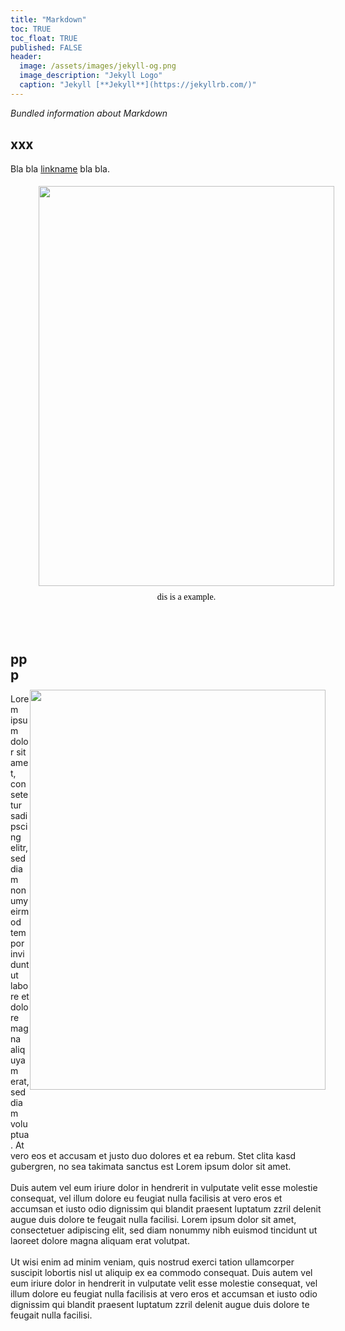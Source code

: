 ```yaml
---
title: "Markdown"
toc: TRUE
toc_float: TRUE
published: FALSE
header:
  image: /assets/images/jekyll-og.png
  image_description: "Jekyll Logo"
  caption: "Jekyll [**Jekyll**](https://jekyllrb.com/)"
---
```

*Bundled information about Markdown*
<!--more-->

<html>
<head>
<style>
#container {
    text-align: center;
}
a, figure {
    display: inline-block;
}
figcaption {
    margin: 10px 0 0 0;
    font-variant: normal;
    font-style: normal;
    font-family: Calibri;
    font-weight: lighter;
    color: black;
}
figure {
    padding: 5px;
}
img:hover {
    transform: scale(1.1);
    -ms-transform: scale(1.1);
    -webkit-transform: scale(1.1);
    -moz-transform: scale(1.1);
    -o-transform: scale(1.1);
}
img {
    transition: transform 0.2s;
    -webkit-transition: -webkit-transform 0.2s;
    -moz-transition: -moz-transform 0.2s;
    -o-transition: -o-transform 0.2s;
}

</style>
</head>

<body>
<p>
<h2>xxx</h2>
Bla bla <a href="linkadress" target="_blank">linkname</a> bla bla.

<br>
<div id="container">
        <figure>
            <img src="example.jpg" width="473" height="640" />
            <figcaption>dis is a example.</figcaption>
        </figure>
</div>
</p>
</body>

<br>



<body>
<img src="example.jpg" width="473" height="640" align="right" vspace="90" hspace="0">
<p>

<h2>ppp</h2>
Lorem ipsum dolor sit amet, consetetur sadipscing elitr, sed diam nonumy eirmod tempor invidunt ut labore et dolore magna aliquyam erat, sed diam voluptua. At vero eos et accusam et justo duo dolores et ea rebum. Stet clita kasd gubergren, no sea takimata sanctus est Lorem ipsum dolor sit amet.
<br><br>
Duis autem vel eum iriure dolor in hendrerit in vulputate velit esse molestie consequat, vel illum dolore eu feugiat nulla facilisis at vero eros et accumsan et iusto odio dignissim qui blandit praesent luptatum zzril delenit augue duis dolore te feugait nulla facilisi. Lorem ipsum dolor sit amet, consectetuer adipiscing elit, sed diam nonummy nibh euismod tincidunt ut laoreet dolore magna aliquam erat volutpat.
<br><br>
Ut wisi enim ad minim veniam, quis nostrud exerci tation ullamcorper suscipit lobortis nisl ut aliquip ex ea commodo consequat. Duis autem vel eum iriure dolor in hendrerit in vulputate velit esse molestie consequat, vel illum dolore eu feugiat nulla facilisis at vero eros et accumsan et iusto odio dignissim qui blandit praesent luptatum zzril delenit augue duis dolore te feugait nulla facilisi.
</p>
</body>

<!--
## Further reading

example.jpg -  Pixabay License - Freie kommerzielle Nutzung - Kein Bildnachweis nötig https://pixabay.com/de/photos/laptop-frau-bildung-lernen-jung-3087585/

(https://commons.wikimedia.org/wiki/File:Ruby_logo.svg )

add some day
-->
